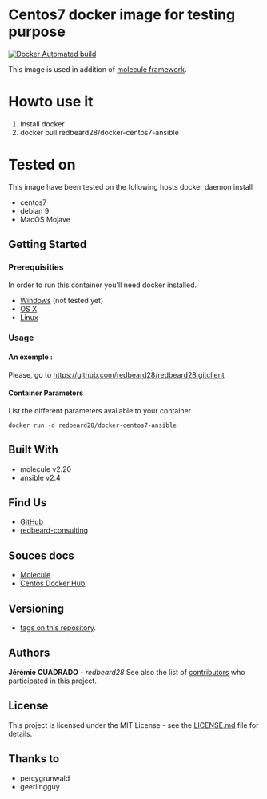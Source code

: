 # Centos7 docker image for testing purpose

[![Docker Automated build](https://img.shields.io/docker/automated/redbeard28/docker-centos7-ansible.svg?maxAge=2592000)](https://hub.docker.com/r/redbeard28/docker-centos7-ansible/)

This image is used in addition of [molecule framework](https://molecule.readthedocs.io/en/stable/). 

# Howto use it
 1. Install docker
 2. docker pull redbeard28/docker-centos7-ansible



# Tested on
This image have been tested on the following hosts docker daemon install
  - centos7
  - debian 9
  - MacOS Mojave

## Getting Started

### Prerequisities


In order to run this container you'll need docker installed.

* [Windows](https://docs.docker.com/windows/started) (not tested yet)
* [OS X](https://docs.docker.com/mac/started/)
* [Linux](https://docs.docker.com/linux/started/)

### Usage

#### An exemple :
Please, go to https://github.com/redbeard28/redbeard28.gitclient

#### Container Parameters

List the different parameters available to your container

```shell
docker run -d redbeard28/docker-centos7-ansible
```
## Built With

* molecule v2.20
* ansible v2.4

## Find Us

* [GitHub](https://github.com/redbeard28/docker-centos7-ansible.git)
* [redbeard-consulting](https://redbeard-consulting.fr)

## Souces docs

 * [Molecule](https://molecule.readthedocs.io/en/stable/configuration.html)
 * [Centos Docker Hub](https://hub.docker.com/r/centos/systemd/)
 
## Versioning

 * [tags on this repository](https://github.com/redbeard28/docker-centos7-ansible/tags). 

## Authors

**Jérémie CUADRADO** - *redbeard28*
See also the list of [contributors](https://github.com/your/repository/contributors) who 
participated in this project.

## License

This project is licensed under the MIT License - see the [LICENSE.md](LICENSE.md) file for details.

## Thanks to

* percygrunwald
* geerlingguy